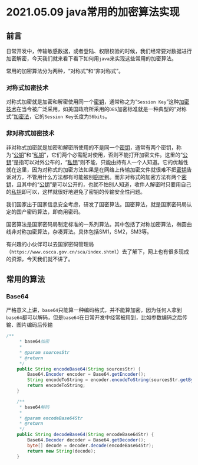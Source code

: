 # 2021.05.09 java常用的加密算法实现

## 前言

日常开发中，传输敏感数据，或者登陆、权限校验的时候，我们经常要对数据进行加密解密，今天我们就来看下看下如何用`java`来实现这些常用的加密算法。

常用的加密算法分为两种，“对称式”和“非对称式”。 

### 对称式加密技术

对称式加密就是加密和解密使用同一个[密钥](https://baike.baidu.com/item/密钥)，通常称之为“`Session Key`”这种[加密技术](https://baike.baidu.com/item/加密技术)在当今被广泛采用，如美国政府所采用的`DES`加密标准就是一种典型的“对称式”[加密法](https://baike.baidu.com/item/加密法)，它的`Session Key`长度为`56bits`。

### 非对称式加密技术

非对称式加密就是加密和解密所使用的不是同一个[密钥](https://baike.baidu.com/item/密钥)，通常有两个密钥，称为“[公钥](https://baike.baidu.com/item/公钥)”和“[私钥](https://baike.baidu.com/item/私钥)”，它们两个必需配对使用，否则不能打开加密文件。这里的“[公钥](https://baike.baidu.com/item/公钥)”是指可以对外公布的，“[私钥](https://baike.baidu.com/item/私钥)”则不能，只能由持有人一个人知道。它的优越性就在这里，因为对称式的加密方法如果是在网络上传输加密文件就很难不把[密钥](https://baike.baidu.com/item/密钥)告诉对方，不管用什么方法都有可能被别[窃听](https://baike.baidu.com/item/窃听)到。而非对称式的加密方法有两个[密钥](https://baike.baidu.com/item/密钥)，且其中的“[公钥](https://baike.baidu.com/item/公钥)”是可以公开的，也就不怕别人知道，收件人解密时只要用自己的[私钥](https://baike.baidu.com/item/私钥)即可以，这样就很好地避免了密钥的传输安全性问题。

我们国家出于国家信息安全考虑，研发了国密算法。国密算法，就是国家密码局认定的国产密码算法，即商用密码。

国密算法是国家密码局制定标准的一系列算法。其中包括了对称加密算法，椭圆曲线非对称加密算法，杂凑算法。具体包括SM1，SM2，SM3等。

有兴趣的小伙伴可以去国家密码管理局（`https://www.oscca.gov.cn/sca/index.shtml`）去了解下，网上也有很多现成的资源，今天我们就不讲了。

## 常用的算法

### Base64

严格意义上讲，`base64`只能算一种编码格式，并不能算加密，因为任何人拿到`base64`都可以解码，但是`base64`在日常开发中经常被用到，比如参数编码之后传输、图片编码后传输

```java
/**
     * base64加密
     *
     * @param sourcesStr
     * @return
     */
    public String encodeBase64(String sourcesStr) {
        Base64.Encoder encoder = Base64.getEncoder();
        String encodeToString = encoder.encodeToString(sourcesStr.getBytes());
        return encodeToString;
    }

    /**
     * base64解码
     *
     * @param encodeBase64Str
     * @return
     */
    public String decodeBase64(String encodeBase64Str) {
        Base64.Decoder decoder = Base64.getDecoder();
        byte[] decode = decoder.decode(encodeBase64Str);
        return new String(decode);
    }
```

